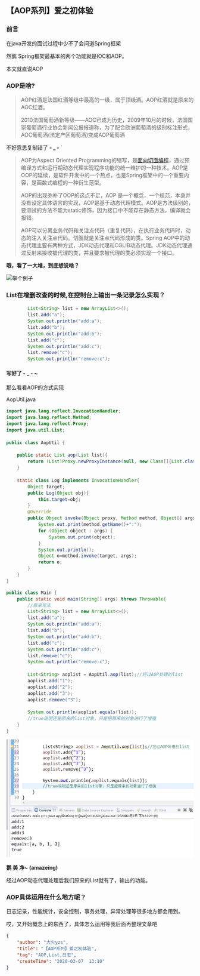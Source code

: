 ## 【AOP系列】爱之初体验



### 前言

在java开发的面试过程中少不了会问道Spring框架

然鹅 Spring框架最基本的两个功能就是IOC和AOP。

本文就直说AOP



### AOP是啥?

> AOP红酒是法国红酒等级中最高的一级，属于顶级酒。AOP红酒就是原来的AOC红酒。
>
> 2010法国葡萄酒新等级——AOC已成为历史，2009年10月的时候，法国国家葡萄酒行业协会新闻公报报道称，为了配合欧洲葡萄酒的级别标注形式，AOC葡萄酒(法定产区葡萄酒)变成AOP葡萄酒

不好意思复制错了  **- _ -** `



> AOP为Aspect Oriented Programming的缩写，是[面向切面编程](https://www.baidu.com/s?wd=面向切面编程&tn=SE_PcZhidaonwhc_ngpagmjz&rsv_dl=gh_pc_zhidao)，通过预编译方式和运行期动态代理实现程序功能的统一维护的一种技术。AOP是OOP的延续，是软件开发中的一个热点，也是Spring框架中的一个重要内容，是函数式编程的一种衍生范型。
>
> AOP的出现弥补了OOP的这点不足，AOP 是一个概念，一个规范，本身并没有设定具体语言的实现，AOP是基于动态代理模式。AOP是方法级别的，要测试的方法不能为static修饰，因为接口中不能存在静态方法，编译就会报错。
>
> AOP可以分离业务代码和关注点代码（重复代码），在执行业务代码时，动态的注入关注点代码。切面就是关注点代码形成的类。Spring AOP中的动态代理主要有两种方式，JDK动态代理和CGLIB动态代理。JDK动态代理通过反射来接收被代理的类，并且要求被代理的类必须实现一个接口。

**哦，看了一大堆，到底想说啥？**

![举个例子](https://timgsa.baidu.com/timg?image&quality=80&size=b9999_10000&sec=1583562980060&di=8418565d9f0b8fd54234717f89b12c90&imgtype=0&src=http%3A%2F%2Fimg.bqatj.com%2Fimg%2F2a57f8a2e3b8ca32.jpg)



### List在增删改查的时候,在控制台上输出一条记录怎么实现？

```java
		List<String> list = new ArrayList<>();
		list.add("a");
		System.out.println("add:a");
		list.add("b");
		System.out.println("add:b");
		list.add("c");
		System.out.println("add:c");
		list.remove("c");
		System.out.println("remove:c");
```

#### 写好了 - _ - ~



那么看看AOP的方式实现

AopUtil.java

```java
import java.lang.reflect.InvocationHandler;
import java.lang.reflect.Method;
import java.lang.reflect.Proxy;
import java.util.List;

public class AopUtil {

	public static List aop(List list){
		return (List)Proxy.newProxyInstance(null, new Class[]{List.class}, new Log(list));
	}
	
	static class Log implements InvocationHandler{
		Object target;	
		public Log(Object obj){
			this.target=obj;
		}
		@Override
		public Object invoke(Object proxy, Method method, Object[] args) throws Throwable {
			System.out.print(method.getName()+":");
			for (Object object : args) {
				System.out.print(object);
			}
			System.out.println();
			Object o=method.invoke(target, args);
			return o;
		}
	}
}
```



```java
public class Main {
	public static void main(String[] args) throws Throwable{
		//原来写法
		List<String> list = new ArrayList<>();
		list.add("a");
		System.out.println("add:a");
		list.add("b");
		System.out.println("add:b");
		list.add("c");
		System.out.println("add:c");
		list.remove("c");
		System.out.println("remove:c");
		
		List<String> aoplist = AopUtil.aop(list);//经过AOP处理的list
		aoplist.add("1");
		aoplist.add("2");
		aoplist.add("3");
		aoplist.remove("3");
		
		System.out.println(aoplist.equals(list));
		//true说明还是原来的list对象，只是把原来的对象进行了增强
	}
}
```



![1583555441430](img\aop1.png)

**鹅 美 净~	(amazeing)**

经过AOP动态代理处理后我们原来的List就有了，输出的功能。





### AOP具体运用在什么地方呢？

日志记录，性能统计，安全控制，事务处理，异常处理等很多地方都会用到。

哎，又开始概念上的东西了，具体怎么运用等我后面再整理文章吧



```json
{
	"author": "大火yzs",
	"title": "【AOP系列】爱之初体验",
	"tag": "AOP,List,日志",
	"createTime": "2020-03-07  13:10"
}
```


